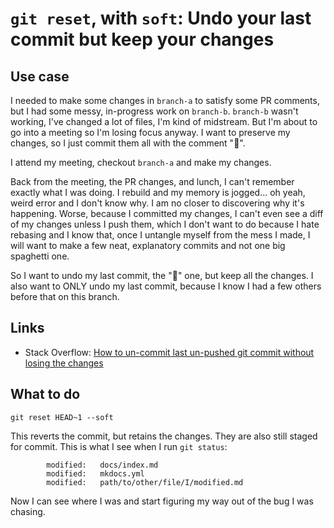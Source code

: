 # `git reset`, with `soft`: Undo your last commit but keep your changes 

## Use case 

I needed to make some changes in `branch-a` to satisfy some PR comments, but I had some messy, in-progress work on `branch-b`. `branch-b` wasn't working, I've changed a lot of files, I'm kind of midstream. But I'm about to go into a meeting so I'm losing focus anyway. I want to preserve my changes, so I just commit them all with the comment "🚧". 

I attend my meeting, checkout `branch-a` and make my changes. 

Back from the meeting, the PR changes, and lunch, I can't remember exactly what I was doing. I rebuild and my memory is jogged... oh yeah, weird error and I don't know why. I am no closer to discovering why it's happening. Worse, because I committed my changes, I can't even see a diff of my changes unless I push them, which I don't want to do because I hate rebasing and I know that, once I untangle myself from the mess I made, I will want to make a few neat, explanatory commits and not one big spaghetti one.

So I want to undo my last commit, the "🚧" one, but keep all the changes. I also want to ONLY undo my last commit, because I know I had a few others before that on this branch. 

## Links 

- Stack Overflow: [How to un-commit last un-pushed git commit without losing the changes](https://stackoverflow.com/questions/19859486/how-to-un-commit-last-un-pushed-git-commit-without-losing-the-changes)

## What to do 

```shell
git reset HEAD~1 --soft
```

This reverts the  commit, but retains the changes. They are also still staged for commit. This is what I see when I run `git status`: 

```shell
        modified:   docs/index.md
        modified:   mkdocs.yml
        modified:   path/to/other/file/I/modified.md
```

Now I can see where I was and start figuring my way out of the bug I was chasing. 
